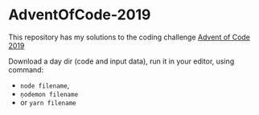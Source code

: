 # AdventOfCode-2019

This repository has my solutions to the coding challenge 
[ Advent of Code 2019 ]( https://adventofcode.com/2019)

Download a day dir (code and input data), run it in your editor, using command:
* `node filename`, 
* `ņodemon filename` 
* or  `yarn filename`


